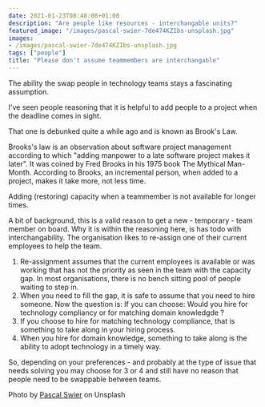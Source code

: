 ```yaml
---
date: 2021-01-23T08:48:08+01:00
description: "Are people like resources - interchangable units?"
featured_image: "/images/pascal-swier-7de474KZIbs-unsplash.jpg"
images:
- /images/pascal-swier-7de474KZIbs-unsplash.jpg
tags: ["people"]
title: "Please don't assume teammembers are interchangable"
---
```


The ability the swap people in technology teams stays a fascinating assumption. 

I've seen people reasoning that it is helpful to add people to a project when the deadline comes in sight. 

That one is debunked quite a while ago and is known as Brook's Law.

Brooks's law is an observation about software project management according to which "adding manpower to a late software project makes it later". It was coined by Fred Brooks in his 1975 book The Mythical Man-Month. According to Brooks, an incremental person, when added to a project, makes it take more, not less time.

Adding (restoring) capacity when a teammember is not available for longer times. 

A bit of background, this is a valid reason to get a new - temporary - team member on board. Why it is within the reasoning here, is has todo with interchangability. The organisation likes to re-assign one of their current employees to help the team. 

1) Re-assignment assumes that the current employees is available or was working that has not the priority as seen in the team with the capacity gap. In most organisations, there is no bench sitting pool of people waiting to step in.
2) When you need to fill the gap, it is safe to assume that you need to hire someone. Now the question is: If you can choose: Would you hire for technology compliancy or for matching domain knowledgde ?
3) If you choose to hire for matching technology compliance, that is something to take along in your hiring process. 
4) When you hire for domain knowledge, something to take along is the ability to adopt technology in a timely way.

So, depending on your preferences - and probably at the type of issue that needs solving you may choose for 3 or 4 and still have no reason that people need to be swappable between teams. 


Photo by [Pascal Swier](https://unsplash.com/@pascalswier16?utm_source=unsplash) on Unsplash
